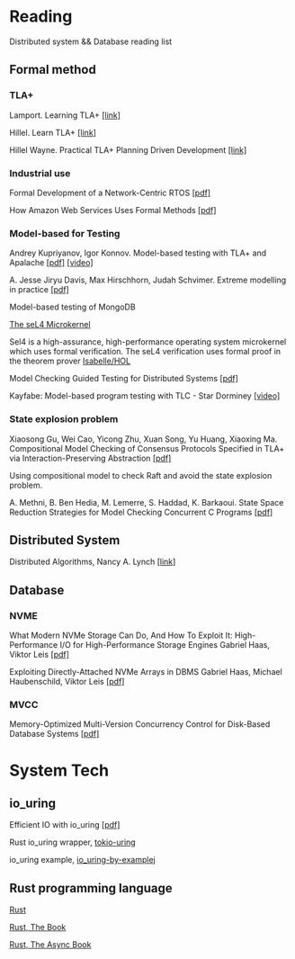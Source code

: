 # Reading
Distributed system && Database reading list


## Formal method

### TLA+

Lamport. Learning TLA+ [[link]](https://lamport.azurewebsites.net/tla/learning.html)


Hillel. Learn TLA+ [[link]](https://learntla.com/)

Hillel Wayne. Practical TLA+ Planning Driven Development [[link]](https://link.springer.com/book/10.1007/978-1-4842-3829-5)

### Industrial use

Formal Development of a Network-Centric RTOS [[pdf]](https://link.springer.com/book/10.1007/978-1-4419-9736-4)

How Amazon Web Services Uses Formal Methods  [[pdf]](https://cacm.acm.org/magazines/2015/4/184701-how-amazon-web-services-uses-formal-methods/abstract)


### Model-based for Testing
Andrey Kupriyanov, Igor Konnov. Model-based testing with TLA+ and Apalache [[pdf]](https://conf.tlapl.us/2020/09-Kuprianov_and_Konnov-Model-based_testing_with_TLA_+_and_Apalache.pdf)  [[video]](https://www.youtube.com/watch?v=aveoIMphzW8)


A. Jesse Jiryu Davis, Max Hirschhorn, Judah Schvimer. Extreme modelling in practice [[pdf]](https://dl.acm.org/doi/abs/10.14778/3397230.3397233)

Model-based testing of MongoDB

[The seL4 Microkernel](https://sel4.systems/)

Sel4 is a high-assurance, high-performance operating system microkernel which uses formal verification.
The seL4 verification uses formal proof in the theorem prover [Isabelle/HOL](https://isabelle.in.tum.de/)


Model Checking Guided Testing for Distributed
Systems [[pdf]](https://dl.acm.org/doi/pdf/10.1145/3552326.3587442)

Kayfabe: Model-based program testing with TLC - Star Dorminey [[video]](https://www.youtube.com/watch?v=lj31oIaYSj4)

### State explosion problem


Xiaosong Gu, Wei Cao, Yicong Zhu, Xuan Song, Yu Huang, Xiaoxing Ma. Compositional Model Checking of Consensus Protocols Specified in TLA+ via Interaction-Preserving Abstraction [[pdf]](https://arxiv.org/abs/2202.11385)

Using compositional model to check Raft and avoid the state explosion problem.


A. Methni, B. Ben Hedia, M. Lemerre, S. Haddad, K. Barkaoui. State Space Reduction Strategies for Model Checking Concurrent C Programs [[pdf]](https://hal-cea.archives-ouvertes.fr/cea-01844041/file/MLBHB-vecos15.pdf)


## Distributed System

Distributed Algorithms,  Nancy A. Lynch [[link]](https://dl.acm.org/doi/book/10.5555/2821576)

## Database

### NVME

What Modern NVMe Storage Can Do, And How To Exploit It: High-Performance I/O for High-Performance Storage Engines Gabriel Haas, Viktor Leis [[pdf]](https://www.vldb.org/pvldb/vol16/p2090-haas.pdf)

Exploiting Directly-Attached NVMe Arrays in DBMS
Gabriel Haas, Michael Haubenschild, Viktor Leis [[pdf]](https://www.cidrdb.org/cidr2020/papers/p16-haas-cidr20.pdf)

### MVCC

Memory-Optimized Multi-Version Concurrency Control for Disk-Based Database Systems [[pdf]](https://www.vldb.org/pvldb/vol15/p2797-freitag.pdf)


# System Tech

## io_uring

Efficient IO with io_uring [[pdf]](https://kernel.dk/io_uring.pdf)


Rust io_uring wrapper, [tokio-uring](https://docs.rs/tokio-uring/latest/tokio_uring/)

io_uring example, [io_uring-by-examplej](https://github.com/shuveb/io_uring-by-example)

## Rust programming language

[Rust](https://www.rust-lang.org/)

[Rust, The Book](https://doc.rust-lang.org/book/)

[Rust, The Async Book](https://rust-lang.github.io/async-book/)
